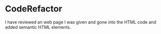 # CodeRefactor

I have reviewed an web page I was given and gone into the HTML code and added semantic HTML elements.

